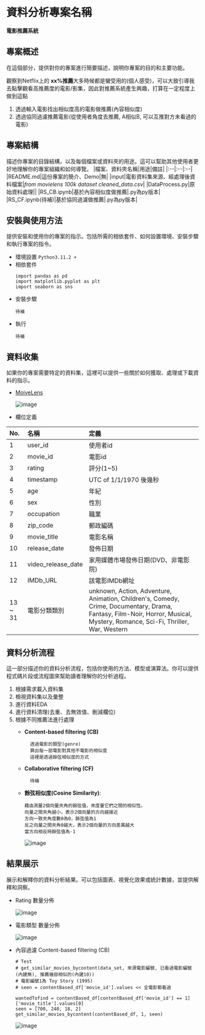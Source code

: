 # 資料分析專案名稱
**電影推薦系統**

## 專案概述
在這個部分，提供對你的專案進行簡要描述，說明你專案的目的和主要功能。

觀察到Netflix上的 **xx%推薦**大多時候都是蠻受用的(個人感受)，可以大致引導我去點擊觀看高推薦度的電影/影集，因此對推薦系統產生興趣，打算在一定程度上做到這點
1. 透過輸入電影找出相似度高的電影做推薦(內容相似度)
2. 透過協同過濾推薦電影(從使用者角度去推薦, A相似B, 可以互推對方未看過的電影)

## 專案結構
描述你專案的目錄結構，以及每個檔案或資料夾的用途。這可以幫助其他使用者更好地理解你的專案組織和如何導覽。
|檔案、資料夾名稱|用途|備註|
|:--|:--|:--|
|README.md|這份專案的簡介、Demo|無|
|input|電影資料集來源、經處理後資料檔案|*from movielens 100k dataset* *cleaned_data.csv*|
|DataProcess.py|原始資料處理||
|RS_CB.ipynb|基於內容相似度做推薦|.py為py版本|
|RS_CF.ipynb(待補)|基於協同過濾做推薦|.py為py版本|

## 安裝與使用方法
提供安裝和使用你的專案的指示。包括所需的相依套件、如何設置環境、安裝步驟和執行專案的指令。

* 環境設置 `Python3.11.2 +`
* 相依套件
    ```
    import pandas as pd
    import matplotlib.pyplot as plt
    import seaborn as sns
    ```
* 安裝步驟
    ```
    待補
    ```
* 執行
    ```
    待補
    ```
## 資料收集
如果你的專案需要特定的資料集，這裡可以提供一些關於如何獲取、處理或下載資料的指示。
* [MoiveLens](https://grouplens.org/datasets/movielens/)
  
  ![image](https://github.com/dscareer-bootcamp/data-analytics-starter-DrDAN6770/assets/118630187/1260afb8-58fa-4776-95fc-82a459ae57b5)

* 欄位定義

|No.|名稱|定義|
|:--|:--|:--|
|1|user_id|使用者id|
|2| movie_id | 電影id|
|3| rating | 評分(1~5)|
|4| timestamp | UTC of 1/1/1970 後幾秒|
|5| age | 年紀|
|6| sex | 性別|
|7| occupation | 職業|
|8| zip_code | 郵政編碼|
|9| movie_title | 電影名稱|
|10| release_date | 發佈日期|
|11| video_release_date | 家用媒體市場發佈日期(DVD、非電影院)|
|12| IMDb_URL | 該電影IMDb網址|
|13 ~ 31| 電影分類類別|unknown, Action, Adventure, Animation, Children's, Comedy, Crime, Documentary,                      Drama, Fantasy, Film-Noir, Horror, Musical, Mystery, Romance, Sci-Fi, Thriller, War, Western|

## 資料分析流程
這一部分描述你的資料分析流程，包括你使用的方法、模型或演算法。你可以提供程式碼片段或流程圖來幫助讀者理解你的分析過程。
1. 根據需求載入資料集
2. 檢視資料集以及彙整
3. 進行資料EDA
4. 進行資料清理(去重、去無效值、刪減欄位)
5. 根據不同推薦法進行處理
    * **Content-based filtering (CB)**

            透過電影的類型(genre)
            算出每一部電影對其他不電影的相似度
            這裡是透過餘弦相似度的方式

    * **Collaborative filtering (CF)**

            待補

    *   **餘弦相似度(Cosine Similarity)**:

            藉由測量2個向量夾角的餘弦值，來度量它們之間的相似性。
            向量之間夾角越小，表示2個向量的方向越接近
            方向一致夾角度數θ為0，餘弦值為1
            反之向量之間夾角θ越大，表示2個向量的方向差異越大
            當方向相反時餘弦值為-1
        
          ![image](https://github.com/dscareer-bootcamp/data-analytics-starter-DrDAN6770/assets/118630187/2eac0c68-ba5b-49af-a895-d84ef047fc0f)


## 結果展示
展示和解釋你的資料分析結果。可以包括圖表、視覺化效果或統計數據，並提供解釋和洞察。

* Rating 數量分佈

    ![image](https://github.com/dscareer-bootcamp/data-analytics-starter-DrDAN6770/assets/118630187/5e71ab77-07d6-4185-ba78-9a359591ec29)

* 電影類型 數量分佈

    ![image](https://github.com/dscareer-bootcamp/data-analytics-starter-DrDAN6770/assets/118630187/1a8e77c0-a2cc-4579-ac61-ed987aa41688)

* 內容過濾 Content-based filtering (CB)
    ```
    # Test
    # get_similar_movies_bycontent(data_set, 來源電影編號, 已看過電影編號(內建無), 推薦幾部相似的(內建10))
    # 電影編號1為 Toy Story (1995)
    # seen = contentBased_df['movie_id'].values << 全電影都看過
    
    wantedTofind = contentBased_df[contentBased_df['movie_id'] == 1]['movie_title'].values[0]
    seen = [700, 240, 18, 2]
    get_similar_movies_bycontent(contentBased_df, 1, seen)
    ```
    ![image](https://github.com/dscareer-bootcamp/data-analytics-starter-DrDAN6770/assets/118630187/8ba481ae-e4c8-42f4-9e8b-ec5e134612da)
